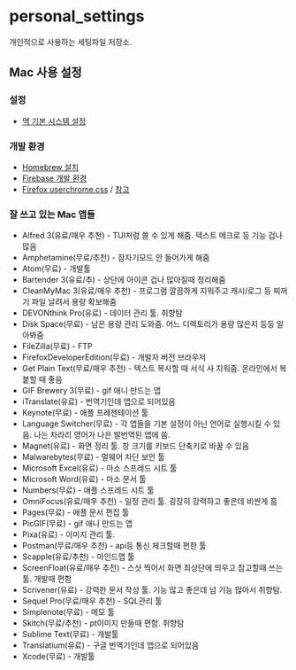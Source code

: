 # personal_settings

개인적으로 사용하는 세팅파일 저장소.

## Mac 사용 설정
### 설정
- [맥 기본 시스템 설정](./mac/system_settings.md)

### 개발 환경
- [Homebrew 설치](https://brew.sh/index_ko.html)
- [Firebase 개발 환경](./firebase/firebase.md)
- [Firefox userchrome.css](./firefox/userChrome.css) / [참고](https://centell.github.io/firefox/2017/11/17/firefox-chromecss.html)

### 잘 쓰고 있는 Mac 앱들

- Alfred 3(유료/매우 추천) - TUI처럼 쓸 수 있게 해줌. 텍스트 메크로 등 기능 겁나많음
- Amphetamine(무료/추천) - 잠자기모드 안 들어가게 해줌
- Atom(무료) - 개발툴
- Bartender 3(유료/추) - 상단에 아이콘 겁나 많아질때 정리해줌
- CleanMyMac 3(유료/매우 추천) - 프로그램 깔끔하게 지워주고 캐시/로그 등 찌꺼기 파일 날려서 용량 확보해줌
- DEVONthink Pro(유료) - 데이터 관리 툴. 취향탐
- Disk Space(무료) - 남은 용량 관리 도와줌. 어느 디렉토리가 용량 많은지 등등 알아봐줌
- FileZilla(무료) - FTP
- FirefoxDeveloperEdition(무료) - 개발자 버전 브라우저
- Get Plain Text(무료/매우 추천) - 텍스트 복사할 때 서식 사 지워줌. 온라인에서 복붙할 때 좋음
- GIF Brewery 3(무료) - gif 애니 만드는 앱
- iTranslate(유료) - 번역기인데 앱으로 되어있음
- Keynote(무료) - 애플 프레젠테이션 툴
- Language Switcher(무료) - 각 앱들을 기본 설정이 아닌 언어로 실행시킬 수 있음. 나는 차라리 영어가 나은 발번역된 앱에 씀.
- Magnet(유료) - 화면 정리 툴. 창 크기를 키보드 단축키로 바꿀 수 있음
- Malwarebytes(무료) - 멀웨어 차단 보안 툴
- Microsoft Excel(유료) - 마소 스프레드 시트 툴
- Microsoft Word(유료) - 마소 문서 툴
- Numbers(무료) - 애플 스프레드 시트 툴
- OmniFocus(유료/매우 추천) - 일정 관리 툴. 굉장히 강력하고 좋은데 비싼게 흠
- Pages(무료) - 애플 문서 편집 툴
- PicGIF(무료) - gif 애니 만드는 앱
- Pixa(유료) - 이미지 관리 툴.
- Postman(무료/매우 추천) - api등 통신 체크할때 편한 툴
- Scapple(유료/추천) - 마인드맵 툴
- ScreenFloat(유료/매우 추천) - 스샷 찍어서 화면 최상단에 띄우고 참고할때 쓰는 툴. 개발때 편함
- Scrivener(유료) - 강력한 문서 작성 툴. 기능 많고 좋은데 넘 기능 많아서 취향탐.
- Sequel Pro(무료/매우 추천) - SQL관리 툴
- Simplenote(무료) - 메모 툴
- Skitch(무료/추천) - pt이미지 만들때 편함. 취향탐
- Sublime Text(무료) - 개발툴
- Translatium(유료) - 구글 번역기인데 앱으로 되어있음
- Xcode(무료) - 개발툴
